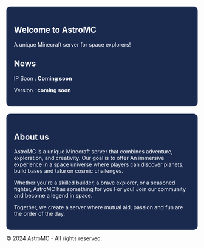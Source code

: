 
  
<section id="Welcome to AstroMC" style="margin-top: 20px; padding: 20px; background-color: #1a2a4f; border-radius: 10px; color: #ffffff;">
      <h1>Welcome to AstroMC</h1>
        <p>A unique Minecraft server for space explorers!</p>
    </header>
    <main>
        <h2>News</h2>
        <p>IP Soon : <strong>Coming soon</strong></p>
        <p>Version : <strong>coming soon</strong></p>
</section>
<section id="about-us" style="margin-top: 20px; padding: 20px; background-color: #1a2a4f; border-radius: 10px; color: #ffffff;">
    <h2>About us</h2>
    <p>
        AstroMC is a unique Minecraft server that combines adventure, exploration, and creativity. Our goal is to offer 
        An immersive experience in a space universe where players can discover planets, build bases 
        and take on cosmic challenges.
    </p>
    <p>
        Whether you're a skilled builder, a brave explorer, or a seasoned fighter, AstroMC has something for you 
        For you! Join our community and become a legend in space.
    </p>
    <p>
        Together, we create a server where mutual aid, passion and fun are the order of the day.
    </p>
</section>


<footer> <p>&copy; 2024 AstroMC - All rights reserved.</p> </footer> </body> </html>
